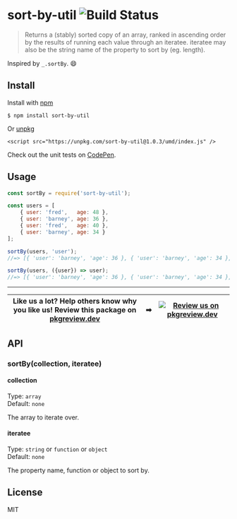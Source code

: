 # sort-by-util ![Build Status](https://github.com/jonkemp/sort-by-util/actions/workflows/main.yml/badge.svg?branch=master)

> Returns a (stably) sorted copy of an array, ranked in ascending order by the results of running each value through an iteratee. iteratee may also be the string name of the property to sort by (eg. length).

Inspired by `_.sortBy`. 😄


## Install

Install with [npm](https://npmjs.org/package/sort-by-util)

```
$ npm install sort-by-util
```

Or [unpkg](https://unpkg.com/sort-by-util/)

```
<script src="https://unpkg.com/sort-by-util@1.0.3/umd/index.js" />
```

Check out the unit tests on [CodePen](https://codepen.io/jonkemp/full/poJVzxN).

## Usage

```js
const sortBy = require('sort-by-util');

const users = [
	{ user: 'fred',   age: 48 },
	{ user: 'barney', age: 36 },
	{ user: 'fred',   age: 40 },
	{ user: 'barney', age: 34 }
];

sortBy(users, 'user');
//=> [{ 'user': 'barney', 'age': 36 }, { 'user': 'barney', 'age': 34 }, { 'user': 'fred', 'age': 48 }, { 'user': 'fred', 'age': 40 }]

sortBy(users, ({user}) => user);
//=> [{ 'user': 'barney', 'age': 36 }, { 'user': 'barney', 'age': 34 }, { 'user': 'fred', 'age': 48 }, { 'user': 'fred', 'age': 40 }]
```

---
| **Like us a lot?** Help others know why you like us! **Review this package on [pkgreview.dev](https://pkgreview.dev/npm/sort-by-util)** | ➡   | [![Review us on pkgreview.dev](https://i.ibb.co/McjVMfb/pkgreview-dev.jpg)](https://pkgreview.dev/npm/sort-by-util) |
| ----------------------------------------------------------------------------------------------------------------------------------------- | --- | --------------------------------------------------------------------------------------------------------------------- |

## API

### sortBy(collection, iteratee)

#### collection

Type: `array`  
Default: `none`

The array to iterate over.

#### iteratee

Type: `string` or `function` or `object`  
Default: `none`

The property name, function or object to sort by.

## License

MIT
